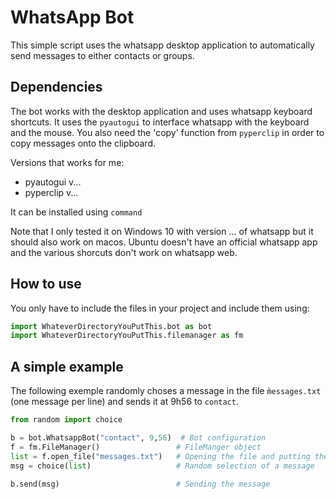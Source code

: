 # WhatsApp Bot

This simple script uses the whatsapp desktop application to automatically send messages to either contacts or groups.

## Dependencies

The bot works with the desktop application and uses whatsapp keyboard shortcuts. It uses the `pyautogui` to interface whatsapp with the keyboard and the mouse. You also need the 'copy' function from `pyperclip` in order to copy messages onto the clipboard.

Versions that works for me:
- pyautogui v...
- pyperclip v...

It can be installed using `command`

Note that I only tested it on Windows 10 with version ... of whatsapp but it should also work on macos. Ubuntu doesn't have an official whatsapp app and the various shorcuts don't work on whatsapp web.

## How to use

You only have to include the files in your project and include them using:
```python
import WhateverDirectoryYouPutThis.bot as bot
import WhateverDirectoryYouPutThis.filemanager as fm
```

## A simple example

The following exemple randomly choses a message in the file `m̀essages.txt` (one message per line) and sends it at 9h56 to `contact`.
```python
from random import choice

b = bot.WhatsappBot("contact", 9,56)  # Bot configuration
f = fm.FileManager()                 # FileManger object 
list = f.open_file("messages.txt")   # Opening the file and putting the messages in `list`
msg = choice(list)                   # Random selection of a message

b.send(msg)                          # Sending the message
```
